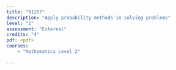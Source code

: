 ```yaml
---
title: "91267"
description: "Apply probability methods in solving problems"
level: "2"
assessment: "External"
credits: "4"
pdf: <pdf>
courses:
    - "Mathematics Level 2"
    
---
```

